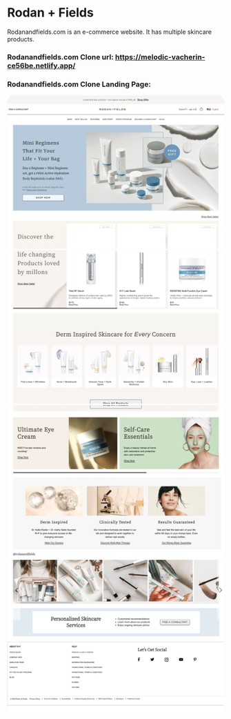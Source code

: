 # Rodan + Fields
Rodanandfields.com is an e-commerce website. It has multiple skincare products.
### Rodanandfields.com Clone url: https://melodic-vacherin-ce56be.netlify.app/
### Rodanandfields.com Clone Landing Page:
![home_page](https://github.com/RishiRanjan-01/RodanFields/blob/2c51f937923f91b2d10ca56a14dc6d77081a8c6f/RodanandFields%20images/Rodanfields.com-1.png)
![home_page](https://github.com/RishiRanjan-01/RodanFields/blob/2c51f937923f91b2d10ca56a14dc6d77081a8c6f/RodanandFields%20images/Rodanfields.com-2.png)
![home_page](https://github.com/RishiRanjan-01/RodanFields/blob/2c51f937923f91b2d10ca56a14dc6d77081a8c6f/RodanandFields%20images/Rodanfields.com-3.png)
![home_page](https://github.com/RishiRanjan-01/RodanFields/blob/2c51f937923f91b2d10ca56a14dc6d77081a8c6f/RodanandFields%20images/Rodanfields.com-4.png)
